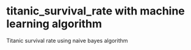  # titanic_survival_rate with machine learning algorithm
Titanic survival rate using naive bayes algorithm
